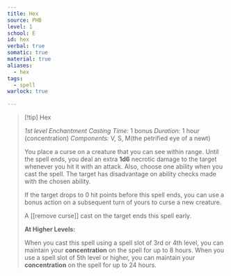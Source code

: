 ```yaml
---
title: Hex
source: PHB
level: 1
school: E
id: hex
verbal: true
somatic: true
material: true
aliases:
  - hex
tags:
  - spell
warlock: true

---
```

>[!tip] Hex
>
> *1st level Enchantment*
> *Casting Time:* 1 bonus
> *Duration:* 1 hour (concentration)
> *Components:* V, S, M(the petrified eye of a newt)
>
>You place a curse on a creature that you can see within range. Until the spell ends, you deal an extra **1d6** necrotic damage to the target whenever you hit it with an attack. Also, choose one ability when you cast the spell. The target has disadvantage on ability checks made with the chosen ability.
>
>If the target drops to 0 hit points before this spell ends, you can use a bonus action on a subsequent turn of yours to curse a new creature.
>
>A [[remove curse]] cast on the target ends this spell early.
>
>**At Higher Levels:**
>
>When you cast this spell using a spell slot of 3rd or 4th level, you can maintain your **concentration** on the spell for up to 8 hours. When you use a spell slot of 5th level or higher, you can maintain your **concentration** on the spell for up to 24 hours.
>

